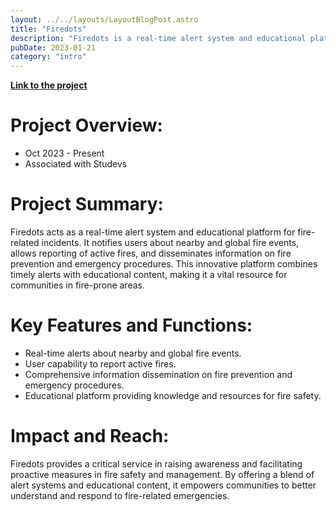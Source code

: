 ```yaml
---
layout: ../../layouts/LayoutBlogPost.astro
title: "Firedots"
description: "Firedots is a real-time alert system and educational platform for fire-related incidents. It serves as a crucial tool for fire awareness, prevention, and emergency response, offering both local and global insights into fire events."
pubDate: 2023-01-21
category: "intro"
---
```



[**Link to the project**](https://www.spaceappschallenge.org/2023/find-a-team/fire-hunters/)

# **Project Overview:**

- Oct 2023 - Present
- Associated with Studevs

# **Project Summary:**
Firedots acts as a real-time alert system and educational platform for fire-related incidents. It notifies users about nearby and global fire events, allows reporting of active fires, and disseminates information on fire prevention and emergency procedures. This innovative platform combines timely alerts with educational content, making it a vital resource for communities in fire-prone areas.

# **Key Features and Functions:**
- Real-time alerts about nearby and global fire events.
- User capability to report active fires.
- Comprehensive information dissemination on fire prevention and emergency procedures.
- Educational platform providing knowledge and resources for fire safety.

# **Impact and Reach:**
Firedots provides a critical service in raising awareness and facilitating proactive measures in fire safety and management. By offering a blend of alert systems and educational content, it empowers communities to better understand and respond to fire-related emergencies.
